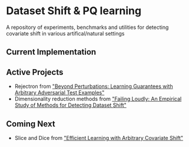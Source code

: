 # Dataset Shift & PQ learning
A repository of experiments, benchmarks and utilities for detecting covariate shift in various artifical/natural settings
## Current Implementation

## Active Projects
* Rejectron from ["Beyond Perturbations: Learning Guarantees with Arbitrary Adversarial Test Examples"](https://arxiv.org/pdf/2007.05145.pdf)
* Dimensionality reduction methods from ["Failing Loudly: An Empirical Study of Methods for Detecting Dataset Shift"](https://arxiv.org/pdf/1810.11953v4.pdf)

## Coming Next
* Slice and Dice from ["Efficient Learning with Arbitrary Covariate Shift"](http://proceedings.mlr.press/v132/kalai21a.html)


